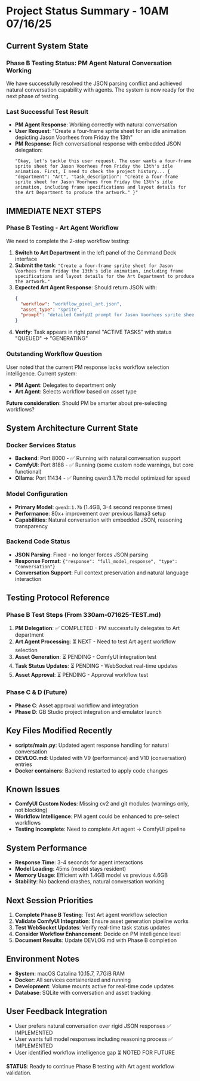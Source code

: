 # Project Status Summary - 10AM 07/16/25

## Current System State

### **Phase B Testing Status: PM Agent Natural Conversation Working**
We have successfully resolved the JSON parsing conflict and achieved natural conversation capability with agents. The system is now ready for the next phase of testing.

### **Last Successful Test Result**
- **PM Agent Response**: Working correctly with natural conversation
- **User Request**: "Create a four-frame sprite sheet for an idle animation depicting Jason Voorhees from Friday the 13th"
- **PM Response**: Rich conversational response with embedded JSON delegation:
  ```
  "Okay, let's tackle this user request. The user wants a four-frame sprite sheet for Jason Voorhees from Friday the 13th's idle animation. First, I need to check the project history... { "department": "Art", "task_description": "Create a four-frame sprite sheet for Jason Voorhees from Friday the 13th's idle animation, including frame specifications and layout details for the Art Department to produce the artwork." }"
  ```

## **IMMEDIATE NEXT STEPS**

### **Phase B Testing - Art Agent Workflow**
We need to complete the 2-step workflow testing:

1. **Switch to Art Department** in the left panel of the Command Deck interface
2. **Submit the task**: `"Create a four-frame sprite sheet for Jason Voorhees from Friday the 13th's idle animation, including frame specifications and layout details for the Art Department to produce the artwork."`
3. **Expected Art Agent Response**: Should return JSON with:
   ```json
   {
     "workflow": "workflow_pixel_art.json",
     "asset_type": "sprite", 
     "prompt": "detailed ComfyUI prompt for Jason Voorhees sprite sheet"
   }
   ```
4. **Verify**: Task appears in right panel "ACTIVE TASKS" with status "QUEUED" → "GENERATING"

### **Outstanding Workflow Question**
User noted that the current PM response lacks workflow selection intelligence. Current system:
- **PM Agent**: Delegates to department only
- **Art Agent**: Selects workflow based on asset type

**Future consideration**: Should PM be smarter about pre-selecting workflows?

## **System Architecture Current State**

### **Docker Services Status**
- **Backend**: Port 8000 - ✅ Running with natural conversation support
- **ComfyUI**: Port 8188 - ✅ Running (some custom node warnings, but core functional)
- **Ollama**: Port 11434 - ✅ Running qwen3:1.7b model optimized for speed

### **Model Configuration**
- **Primary Model**: `qwen3:1.7b` (1.4GB, 3-4 second response times)
- **Performance**: 80x+ improvement over previous llama3 setup
- **Capabilities**: Natural conversation with embedded JSON, reasoning transparency

### **Backend Code Status**
- **JSON Parsing**: Fixed - no longer forces JSON parsing
- **Response Format**: `{"response": "full_model_response", "type": "conversation"}`
- **Conversation Support**: Full context preservation and natural language interaction

## **Testing Protocol Reference**

### **Phase B Test Steps (From 330am-071625-TEST.md)**
1. **PM Delegation**: ✅ COMPLETED - PM successfully delegates to Art department
2. **Art Agent Processing**: ⏳ NEXT - Need to test Art agent workflow selection
3. **Asset Generation**: ⏳ PENDING - ComfyUI integration test
4. **Task Status Updates**: ⏳ PENDING - WebSocket real-time updates
5. **Asset Approval**: ⏳ PENDING - Approval workflow test

### **Phase C & D (Future)**
- **Phase C**: Asset approval workflow and integration
- **Phase D**: GB Studio project integration and emulator launch

## **Key Files Modified Recently**
- **scripts/main.py**: Updated agent response handling for natural conversation
- **DEVLOG.md**: Updated with V9 (performance) and V10 (conversation) entries
- **Docker containers**: Backend restarted to apply code changes

## **Known Issues**
- **ComfyUI Custom Nodes**: Missing cv2 and git modules (warnings only, not blocking)
- **Workflow Intelligence**: PM agent could be enhanced to pre-select workflows
- **Testing Incomplete**: Need to complete Art agent → ComfyUI pipeline

## **System Performance**
- **Response Time**: 3-4 seconds for agent interactions
- **Model Loading**: 45ms (model stays resident)
- **Memory Usage**: Efficient with 1.4GB model vs previous 4.6GB
- **Stability**: No backend crashes, natural conversation working

## **Next Session Priorities**
1. **Complete Phase B Testing**: Test Art agent workflow selection
2. **Validate ComfyUI Integration**: Ensure asset generation pipeline works
3. **Test WebSocket Updates**: Verify real-time task status updates
4. **Consider Workflow Enhancement**: Decide on PM intelligence level
5. **Document Results**: Update DEVLOG.md with Phase B completion

## **Environment Notes**
- **System**: macOS Catalina 10.15.7, 7.7GiB RAM
- **Docker**: All services containerized and running
- **Development**: Volume mounts active for real-time code updates
- **Database**: SQLite with conversation and asset tracking

## **User Feedback Integration**
- User prefers natural conversation over rigid JSON responses ✅ IMPLEMENTED
- User wants full model responses including reasoning process ✅ IMPLEMENTED
- User identified workflow intelligence gap ⏳ NOTED FOR FUTURE

**STATUS**: Ready to continue Phase B testing with Art agent workflow validation.